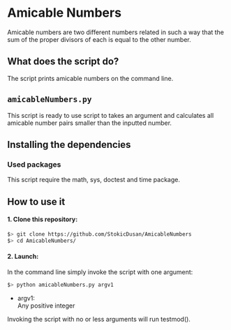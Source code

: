# Amicable Numbers

Amicable numbers are two different numbers related in such a way that the sum of the proper divisors of each is equal to the other number.

## What does the script do?
The script prints amicable numbers on the command line.

## `amicableNumbers.py`
This script is ready to use script to takes an argument and calculates all amicable number pairs smaller than the inputted number.

## Installing the dependencies

### Used packages
This script require the math, sys, doctest and time package.

## How to use it
#### 1. Clone this repository:
```zsh
$> git clone https://github.com/StokicDusan/AmicableNumbers
$> cd AmicableNumbers/
```
#### 2. Launch:
In the command line simply invoke the script with one argument:
```zsh
$> python amicableNumbers.py argv1
```
* argv1:  
Any positive integer  

Invoking the script with no or less arguments will run testmod().
